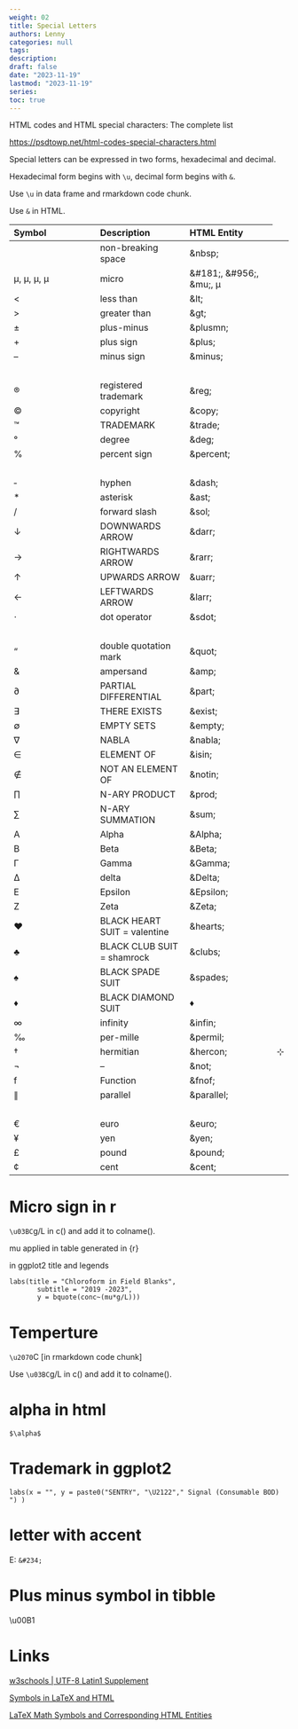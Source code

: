 ```yaml
---
weight: 02
title: Special Letters
authors: Lenny
categories: null
tags: 
description: 
draft: false
date: "2023-11-19"
lastmod: "2023-11-19"
series:
toc: true
---
```



<!--more-->


HTML codes and HTML special characters: The complete list

<a href = "https://psdtowp.net/html-codes-special-characters.html" target="_blank" rel="noopener noreferrer">https://psdtowp.net/html-codes-special-characters.html</a>


Special letters can be expressed in two forms, hexadecimal and decimal.

Hexadecimal form begins with `\u`, decimal form begins with `&`.

Use `\u` in data frame and rmarkdown code chunk.

Use `&` in HTML.

<table style="text-align:left">
<colgroup><col style="width: 33%" /><col style="width: 33%" /><col style="width: 33%" />
</colgroup>
  <thead>
    <tr>
      <th>Symbol
      </th>
      <th>Description
      </th>
      <th>HTML Entity
      </th>
    </tr>
  </thead>
  <tbody>
    <tr>
      <td>&nbsp;</td>
      <td>non-breaking space</td>
      <td>&amp;nbsp;</td>
    </tr>
    <tr>
      <td>&#181;, &#956;, &mu;, μ</td>
      <td>micro</td>
      <td>&amp;#181;, &amp;#956;, &amp;mu;, μ</td>
    </tr>
    <tr>
      <td>&lt;</td>
      <td>less than</td>
      <td>&amp;lt;</td>
    </tr>
    <tr>
      <td>&gt;</td>
      <td>greater than</td>
      <td>&amp;gt;</td>
    </tr>
    <tr>
      <td>±</td>
      <td>plus-minus</td>
      <td>&amp;plusmn;</td>
    </tr>
    <tr>
      <td>+</td>
      <td>plus sign</td>
      <td>&amp;plus;</td>
    </tr>    
    <tr>
      <td>–</td>
      <td>minus sign</td>
      <td>&amp;minus;</td>
    </tr>    
    <tr>
      <td>&nbsp;</td>
      <td>&nbsp;</td>
      <td>&nbsp;</td>
    </tr>
    <tr>
      <td>®</td>
      <td>registered trademark</td>
      <td>&amp;reg;</td>
    </tr>
    <tr>
      <td>©</td>
      <td>copyright</td>
      <td>&amp;copy;</td>
    </tr>
    <tr>
      <td>™</td>
      <td>TRADEMARK</td>
      <td>&amp;trade;</td>
    </tr>
    <tr>
      <td>°</td>
      <td>degree</td>
      <td>&amp;deg;</td>
    </tr>
    <tr>
      <td>%</td>
      <td>percent sign</td>
      <td>&amp;percent;</td>
    </tr>
    <tr>
      <td>&nbsp;</td>
      <td>&nbsp;</td>
      <td>&nbsp;</td>
    </tr>
    <tr>
      <td>&dash;</td>
      <td>hyphen</td>
      <td>&amp;dash;</td>
    </tr>
    <tr>
    <td>&ast;</td>
    <td>asterisk</td>
    <td>&amp;ast;</td>
    </tr>
    <tr>
    <td>&sol;</td>
    <td>forward slash</td>
    <td>&amp;sol;</td>
    </tr>
    <tr>
      <td>↓</td>
      <td>DOWNWARDS ARROW</td>
      <td>&amp;darr;</td>
    </tr>
    <tr>
      <td>→</td>
      <td>RIGHTWARDS ARROW</td>
      <td>&amp;rarr;</td>
    </tr>
    <tr>
      <td>↑</td>
      <td>UPWARDS ARROW</td>
      <td>&amp;uarr;</td>
    </tr>
    <tr>
      <td>←</td>
      <td>LEFTWARDS ARROW</td>
      <td>&amp;larr;</td>
    </tr>
    <tr>
      <td>⋅</td>
      <td>dot operator</td>
      <td>&amp;sdot;</td>
    </tr>
    <tr>
      <td>&nbsp;</td>
      <td>&nbsp;</td>
      <td>&nbsp;</td>
    </tr>
    <tr>
      <td>“</td>
      <td>double quotation mark</td>
      <td>&amp;quot;</td>
    </tr>
    <tr>
      <td>&amp;</td>
      <td>ampersand</td>
      <td>&amp;amp;</td>
    </tr>
    <tr>
      <td>∂</td>
      <td>PARTIAL DIFFERENTIAL</td>
      <td>&amp;part;</td>
    </tr>
    <tr>
      <td>∃</td>
      <td>THERE EXISTS</td>
      <td>&amp;exist;</td>
    </tr>
    <tr>
      <td>∅</td>
      <td>EMPTY SETS</td>
      <td>&amp;empty;</td>
    </tr>
    <tr>
      <td>∇</td>
      <td>NABLA</td>
      <td>&amp;nabla;</td>
    </tr>
    <tr>
      <td>∈</td>
      <td>ELEMENT OF</td>
      <td>&amp;isin;</td>
    </tr>
    <tr>
      <td>∉</td>
      <td>NOT AN ELEMENT OF</td>
      <td>&amp;notin;</td>
    </tr>
    <tr>
      <td>∏</td>
      <td>N-ARY PRODUCT</td>
      <td>&amp;prod;</td>
    </tr>
    <tr>
      <td>∑</td>
      <td>N-ARY SUMMATION</td>
      <td>&amp;sum;</td>
    </tr>
    <tr>
      <td>Α</td>
      <td>Alpha</td>
      <td>&amp;Alpha;</td>
    </tr>
    <tr>
      <td>Β</td>
      <td>Beta</td>
      <td>&amp;Beta;</td>
    </tr>
    <tr>
      <td>Γ</td>
      <td>Gamma</td>
      <td>&amp;Gamma;</td>
    </tr>
    <tr>
      <td>Δ</td>
      <td>delta</td>
      <td>&amp;Delta;</td>
    </tr>
    <tr>
      <td>Ε</td>
      <td>Epsilon</td>
      <td>&amp;Epsilon;</td>
    </tr>
    <tr>
      <td>Ζ</td>
      <td>Zeta</td>
      <td>&amp;Zeta;</td>
    </tr>
    <tr>
      <td>♥</td>
      <td>BLACK HEART SUIT = valentine</td>
      <td>&amp;hearts;</td>
    </tr>
    <tr>
      <td>♣</td>
      <td>BLACK CLUB SUIT = shamrock</td>
      <td>&amp;clubs;</td>
    </tr>
    <tr>
      <td>♠</td>
      <td>BLACK SPADE SUIT</td>
      <td>&amp;spades;</td>
    </tr>
    <tr>
      <td>♦</td>
      <td>BLACK DIAMOND SUIT</td>
      <td>♦</td>
    </tr>
    <tr>
      <td>∞</td>
      <td>infinity</td>
      <td>&amp;infin;</td>
    </tr>
    <tr>
      <td>‰</td>
      <td>per-mille</td>
      <td>&amp;permil;</td>
    </tr>
    <tr>
      <td>†</td>
      <td>hermitian</td>
      <td>&amp;hercon;</td>
      <td>⊹</td>
    </tr>
    <tr>
      <td>¬</td>
      <td>–</td>
      <td>&amp;not;</td>
    </tr>
    <tr>
      <td>f</td>
      <td>Function</td>
      <td>&amp;fnof;</td>
    </tr>
    <tr>
      <td>∥</td>
      <td>parallel</td>
      <td>&amp;parallel;</td>
    </tr>
    <tr>
      <td>&nbsp;</td>
      <td>&nbsp;</td>
      <td>&nbsp;</td>
    </tr>
    <tr>
      <td>€</td>
      <td>euro</td>
      <td>&amp;euro;</td>
    </tr>
    <tr>
      <td>¥</td>
      <td>yen</td>
      <td>&amp;yen;</td>
    </tr>
    <tr>
      <td>£</td>
      <td>pound</td>
      <td>&amp;pound;</td>
    </tr>
    <tr>
      <td>¢</td>
      <td>cent</td>
      <td>&amp;cent;</td>
    </tr>
  </tbody>
</table>


# Micro sign in r

`\u03BC`g/L in c() and add it to colname().

mu applied in table generated in {r}  

in ggplot2 title and legends

```
labs(title = "Chloroform in Field Blanks",
       subtitle = "2019 -2023",
       y = bquote(conc~(mu*g/L)))
```


# Temperture

`\u2070`C [in rmarkdown code chunk]

Use `\u03BC`g/L in c() and add it to colname().


# alpha in html
`$\alpha$` 


# Trademark in ggplot2
`labs(x = "", y = paste0("SENTRY", "\U2122"," Signal (Consumable BOD) ") )`


# letter with accent
E: `&#234;`


# Plus minus symbol in tibble
\u00B1


# Links
<a href = "https://www.w3schools.com/charsets/ref_utf_latin1_supplement.asp" target="_blank" rel="noopener noreferrer">w3schools | UTF-8 Latin1 Supplement </a>

<a href = "https://www.stevesque.com/symbols/" target="_blank" rel="noopener noreferrer">Symbols in LaTeX and HTML</a>  

<a href = "https://w2.syronex.com/jmr/tex/latex-symbols" target="_blank" rel="noopener noreferrer">LaTeX Math Symbols and Corresponding HTML Entities</a>


